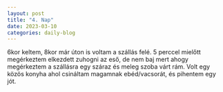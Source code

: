 ```yaml
---
layout: post
title: "4. Nap"
date: 2023-03-10
categories: daily-blog
---
```


6kor keltem, 8kor már úton is voltam a szállás felé. 5 perccel mielőtt megérkeztem elkezdett zuhogni az eső, de nem baj mert ahogy megérkeztem a szállásra egy száraz és meleg szoba várt rám. Volt egy közös konyha ahol csináltam magamnak ebéd/vacsorát, és pihentem egy jót.
